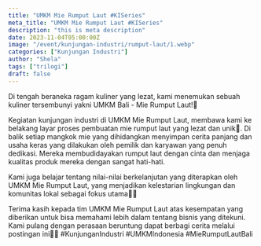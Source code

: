 ```yaml
---
title: "UMKM Mie Rumput Laut #KISeries"
meta_title: "UMKM Mie Rumput Laut #KISeries"
description: "this is meta description"
date: 2023-11-04T05:00:00Z
image: "/event/kunjungan-industri/rumput-laut/1.webp"
categories: ["Kunjungan Industri"]
author: "Shela"
tags: ["trilogi"]
draft: false
---
```


Di tengah beraneka ragam kuliner yang lezat, kami menemukan sebuah kuliner tersembunyi yakni UMKM Bali - Mie Rumput Laut!🍜

Kegiatan kunjungan industri di UMKM Mie Rumput Laut, membawa kami ke belakang layar proses pembuatan mie rumput laut yang lezat dan unik🤤. Di balik setiap mangkok mie yang dihidangkan menyimpan cerita panjang dan usaha keras yang dilakukan oleh pemilik dan karyawan yang penuh dedikasi. Mereka membudidayakan rumput laut dengan cinta dan menjaga kualitas produk mereka dengan sangat hati-hati.

Kami juga belajar tentang nilai-nilai berkelanjutan yang diterapkan oleh UMKM Mie Rumput Laut, yang menjadikan kelestarian lingkungan dan komunitas lokal sebagai fokus utama🤩🤩

Terima kasih kepada tim UMKM Mie Rumput Laut atas kesempatan yang diberikan untuk bisa memahami lebih dalam tentang bisnis yang ditekuni. Kami pulang dengan perasaan beruntung dapat berbagi cerita melalui postingan ini🥰✨ #KunjunganIndustri #UMKMIndonesia #MieRumputLautBali